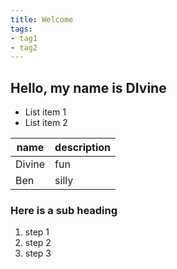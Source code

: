 ```yaml
---
title: Welcome
tags:
- tag1
- tag2
---
```

## Hello, my name is DIvine 

* List item 1
* List item 2

name   | description
-------|------------
Divine | fun
Ben    | silly

### Here is a sub heading 

1. step 1
1. step 2
1. step 3
